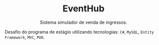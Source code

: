 <h1 align="center">EventHub</h1>

<p align="center">Sistema simulador de venda de ingressos.</p>

Desafio do programa de estágio utilizando tecnologias: `C#`, `MySQL`, `Entity Framework`, `MVC`, `POO`.
